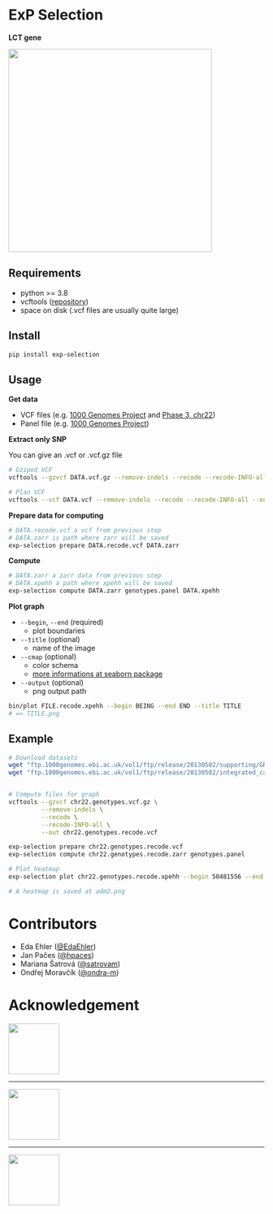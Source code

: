 # ExP Selection

**LCT gene**

<img src="https://github.com/ondra-m/exp-selection/raw/master/assets/LCT_gene.png" width=400>

## Requirements

- python >= 3.8
- vcftools ([repository](https://github.com/vcftools/vcftools))
- space on disk (.vcf files are usually quite large)

## Install

```bash
pip install exp-selection
```

## Usage

**Get data**

- VCF files (e.g. [1000 Genomes Project](https://www.internationalgenome.org/data) and [Phase 3, chr22](ftp.1000genomes.ebi.ac.uk/vol1/ftp/release/20130502/supporting/GRCh38_positions/ALL.chr22_GRCh38.genotypes.20170504.vcf.gz))
- Panel file (e.g. [1000 Genomes Project](ftp.1000genomes.ebi.ac.uk/vol1/ftp/release/20130502/integrated_call_samples_v3.20130502.ALL.panel))

**Extract only SNP**

You can give an .vcf or .vcf.gz file

```bash
# Gziped VCF
vcftools --gzvcf DATA.vcf.gz --remove-indels --recode --recode-INFO-all --out DATA.recode.vcf

# Plan VCF
vcftools --vcf DATA.vcf --remove-indels --recode --recode-INFO-all --out DATA.recode.vcf
```

**Prepare data for computing**

```bash
# DATA.recode.vcf a vcf from previous step
# DATA.zarr is path where zarr will be saved
exp-selection prepare DATA.recode.vcf DATA.zarr
```

**Compute**

```bash
# DATA.zarr a zarr data from previous step
# DATA.xpehh a path where xpehh will be saved
exp-selection compute DATA.zarr genotypes.panel DATA.xpehh
```

**Plot graph**

- `--begin`, `--end` (required)
  - plot boundaries
- `--title` (optional)
  - name of the image
- `--cmap` (optional)
  - color schema
  - [more informations at seaborn package](http://seaborn.pydata.org/tutorial/color_palettes.html)
- `--output` (optional)
  - png output path

```bash
bin/plot FILE.recode.xpehh --begin BEING --end END --title TITLE
# => TITLE.png
```

## Example

```bash
# Download datasets
wget "ftp.1000genomes.ebi.ac.uk/vol1/ftp/release/20130502/supporting/GRCh38_positions/ALL.chr22_GRCh38.genotypes.20170504.vcf.gz" -O chr22.genotypes.vcf.gz
wget "ftp.1000genomes.ebi.ac.uk/vol1/ftp/release/20130502/integrated_call_samples_v3.20130502.ALL.panel" -O genotypes.panel


# Compute files for graph
vcftools --gzvcf chr22.genotypes.vcf.gz \
         --remove-indels \
         --recode \
         --recode-INFO-all \
         --out chr22.genotypes.recode.vcf

exp-selection prepare chr22.genotypes.recode.vcf
exp-selection compute chr22.genotypes.recode.zarr genotypes.panel

# Plot heatmap
exp-selection plot chr22.genotypes.recode.xpehh --begin 50481556 --end 50486440 --title ADM2 --output adm2

# A heatmap is saved at adm2.png
```

# Contributors

- Eda Ehler ([@EdaEhler](https://github.com/EdaEhler))
- Jan Pačes ([@hpaces](https://github.com/hpaces))
- Mariana Šatrová ([@satrovam](https://github.com/satrovam))
- Ondřej Moravčík ([@ondra-m](https://github.com/ondra-m))

# Acknowledgement

<a href="http://genomat.img.cas.cz">
  <img src="https://github.com/ondra-m/exp-selection/raw/master/assets/genomat.png" width=100>
</a>

---

<a href="https://www.img.cas.cz/en">
  <img src="https://github.com/ondra-m/exp-selection/raw/master/assets/img.png" width=100>
</a>

---

<a href="https://www.elixir-czech.cz">
  <img src="https://github.com/ondra-m/exp-selection/raw/master/assets/elixir.png" width=100>
</a>
